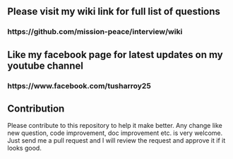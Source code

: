 
<h2>Please visit my wiki link for full list of questions</h2>
<h3>https://github.com/mission-peace/interview/wiki</h3>

<h2> Like my facebook page for latest updates on my youtube channel</h2>
<h3>https://www.facebook.com/tusharroy25</h3>

<h2> Contribution </h2>
Please contribute to this repository to help it make better. Any change like new question, code improvement, doc improvement etc. is very welcome. Just send me a pull request and I will review the request and approve it if it looks good. 
